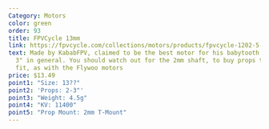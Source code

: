 ```yaml
---
Category: Motors
color: green
order: 93
title: FPVCycle 13mm
link: https://fpvcycle.com/collections/motors/products/fpvcycle-1202-5-11-500kv-motor-2mm-prop-shaft
text: Made by KababFPV, claimed to be the best motor for his babytooth frame and
  3" in general. You should watch out for the 2mm shaft, to buy props that will
  fit, as with the Flywoo motors
price: $13.49
point1: "Size: 13??"
point2: 'Props: 2-3"'
point3: "Weight: 4.5g"
point4: "KV: 11400"
point5: "Prop Mount: 2mm T-Mount"
---
```

